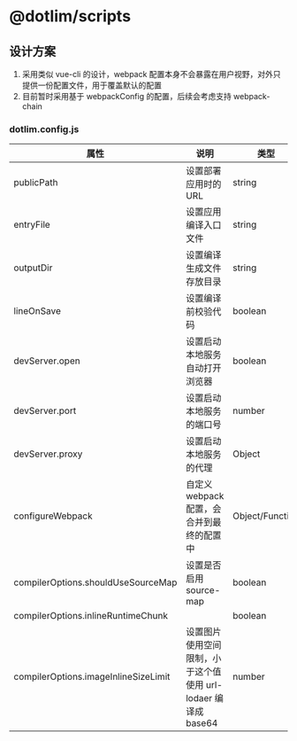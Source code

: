 # @dotlim/scripts

## 设计方案

1. 采用类似 vue-cli 的设计，webpack 配置本身不会暴露在用户视野，对外只提供一份配置文件，用于覆盖默认的配置
2. 目前暂时采用基于 webpackConfig 的配置，后续会考虑支持 webpack-chain

### dotlim.config.js

| 属性                                 | 说明                                                          | 类型            | 默认值       |
| ------------------------------------ | ------------------------------------------------------------- | --------------- | ------------ |
| publicPath                           | 设置部署应用时的 URL                                          | string          | /            |
| entryFile                            | 设置应用编译入口文件                                          | string          | src/index.js |
| outputDir                            | 设置编译生成文件存放目录                                      | string          | build        |
| lineOnSave                           | 设置编译前校验代码                                            | boolean         | false        |
| devServer.open                       | 设置启动本地服务自动打开浏览器                                | boolean         | false        |
| devServer.port                       | 设置启动本地服务的端口号                                      | number          | 9090         |
| devServer.proxy                      | 设置启动本地服务的代理                                        | Object          | {}           |
| configureWebpack                     | 自定义 webpack 配置，会合并到最终的配置中                     | Object/Function | {}           |
| compilerOptions.shouldUseSourceMap   | 设置是否启用 source-map                                       | boolean         | false        |
| compilerOptions.inlineRuntimeChunk   |                                                               | boolean         | false        |
| compilerOptions.imageInlineSizeLimit | 设置图片使用空间限制，小于这个值使用 url-lodaer 编译成 base64 | number          | 10000        |
